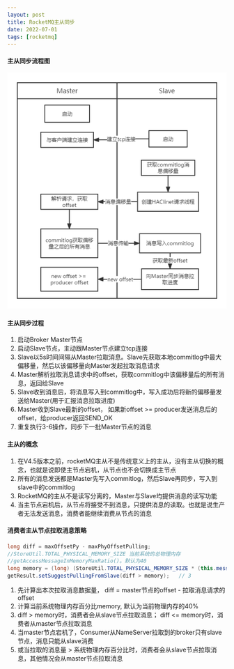 ```yaml
---
layout: post
title: RocketMQ主从同步
date: 2022-07-01
tags: [rocketmq]
---
```


#### 主从同步流程图
![主从同步](/images/RocketMQ主从同步过程.png)

#### 主从同步过程
1. 启动Broker Master节点
2. 启动Slave节点，主动跟Master节点建立tcp连接
3. Slave以5s时间间隔从Master拉取消息。Slave先获取本地commitlog中最大偏移量，然后以该偏移量向Master发起拉取消息请求
4. Master解析拉取消息请求中的offset，获取commitlog中该偏移量后的所有消息，返回给Slave
5. Slave收到消息后，将消息写入到commitlog中，写入成功后将新的偏移量发送给Master(用于汇报消息拉取进度)
6. Master收到Slave最新的offset， 如果新offset >= producer发送消息后的offset，给producer返回SEND_OK
7. 重复执行3-6操作，同步下一批Master节点的消息

#### 主从的概念
1. 在V4.5版本之前，rocketMQ主从不是传统意义上的主从，没有主从切换的概念，也就是说即使主节点宕机，从节点也不会切换成主节点
2. 所有的消息发送都是Master先写入commitlog，然后Slave再同步，写入到slave中的commitlog
3. RocketMQ的主从不是读写分离的，Master与Slave均提供消息的读写功能
4. 当主节点宕机后，从节点将接受不到消息，只提供消息的读取。也就是说生产者无法发送消息，消费者能继续消费从节点的消息

#### 消费者主从节点拉取消息策略
```java
long diff = maxOffsetPy - maxPhyOffsetPulling; 
//StoreUtil.TOTAL_PHYSICAL_MEMORY_SIZE 当前系统的总物理内存
//getAccessMessageInMemoryMaxRatio()。默认为40
long memory = (long) (StoreUtil.TOTAL_PHYSICAL_MEMORY_SIZE * (this.messageStoreConfig.getAccessMessageInMemoryMaxRatio() / 100.0));  // 2
getResult.setSuggestPullingFromSlave(diff > memory);   // 3
```
1. 先计算出本次拉取消息数据量， diff = master节点的offset - 拉取消息请求的offset
2. 计算当前系统物理内存百分比memory, 默认为当前物理内存的40%
3. diff > memory时，消费者会从slave节点拉取消息； diff <= memory时，消费者从master节点拉取消息
4. 当master节点宕机了，Consumer从NameServer拉取到的broker只有slave节点，消息只能从slave消费
5. 或当拉取的消息量 > 系统物理内存百分比时，消费者会从slave节点拉取消息，其他情况会从master节点拉取消息


 